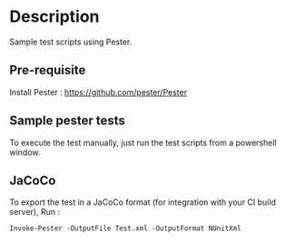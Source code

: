 # Description

Sample test scripts using Pester.

## Pre-requisite

Install Pester : https://github.com/pester/Pester

## Sample pester tests 

To execute the test manually, just run the test scripts from a powershell window.

## JaCoCo

To export the test in a JaCoCo format (for integration with your CI build server), Run : 

`Invoke-Pester -OutputFile Test.xml -OutputFormat NUnitXml`
